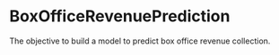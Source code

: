 # BoxOfficeRevenuePrediction
The objective to build a model to predict box office revenue collection.
